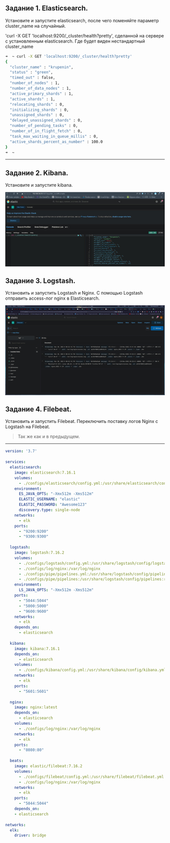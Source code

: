 
## Задание 1. Elasticsearch.

Установите и запустите elasticsearch, после чего поменяйте параметр cluster_name на случайный.

'curl -X GET 'localhost:9200/_cluster/health?pretty', сделанной на сервере с установленным elasticsearch. Где будет виден нестандартный cluster_name

```sh
➜  ~ curl -X GET 'localhost:9200/_cluster/health?pretty'
{
  "cluster_name" : "krupenin",
  "status" : "green",
  "timed_out" : false,
  "number_of_nodes" : 1,
  "number_of_data_nodes" : 1,
  "active_primary_shards" : 1,
  "active_shards" : 1,
  "relocating_shards" : 0,
  "initializing_shards" : 0,
  "unassigned_shards" : 0,
  "delayed_unassigned_shards" : 0,
  "number_of_pending_tasks" : 0,
  "number_of_in_flight_fetch" : 0,
  "task_max_waiting_in_queue_millis" : 0,
  "active_shards_percent_as_number" : 100.0
}
➜  ~
```
---
## Задание 2. Kibana.
Установите и запустите kibana.

![](https://github.com/NicholasKrupenin/netology_git/blob/main/Databases_and_their_types/img/kibana_1.jpg)

## Задание 3. Logstash.
Установить и запустить Logstash и Nginx. С помощью Logstash отправить access-лог nginx в Elasticsearch.

![](/Databases_and_their_types/img/nginx_2.jpg)

## Задание 4. Filebeat.
Установить и запустить Filebeat. Переключить поставку логов Nginx с Logstash на Filebeat.

> Так же как и в предыдущем.

---

```yml
version: '3.7'

services:
  elasticsearch:
    image: elasticsearch:7.16.1
    volumes:
      - ./configs/elasticsearch/config.yml:/usr/share/elasticsearch/config/elasticsearch.yml:ro
    environment:
      ES_JAVA_OPTS: "-Xmx512m -Xms512m"
      ELASTIC_USERNAME: "elastic"
      ELASTIC_PASSWORD: "Awesome123"
      discovery.type: single-node
    networks:
      - elk
    ports:
      - "9200:9200"
      - "9300:9300"

  logstash:
    image: logstash:7.16.2
    volumes:
      - ./configs/logstash/config.yml:/usr/share/logstash/config/logstash.yml:ro
      - ./configs/log/nginx:/var/log/nginx
      - ./configs/pipe/pipelines.yml:/usr/share/logstash/config/pipelines.yml:ro
      - ./configs/pipe/pipelines:/usr/share/logstash/config/pipelines:ro
    environment:
      LS_JAVA_OPTS: "-Xmx512m -Xms512m"
    ports:
      - "5044:5044"
      - "5000:5000"
      - "9600:9600"
    networks:
      - elk
    depends_on:
      - elasticsearch

  kibana:
    image: kibana:7.16.1
    depends_on:
      - elasticsearch
    volumes:
      - ./configs/kibana/config.yml:/usr/share/kibana/config/kibana.yml:ro
    networks:
      - elk
    ports:
      - "5601:5601"

  nginx:
    image: nginx:latest
    depends_on:
      - elasticsearch
    volumes:
      - ./configs/log/nginx:/var/log/nginx 
    networks:
      - elk
    ports:
      - "8080:80"

  beats:
    image: elastic/filebeat:7.16.2
    volumes:
      - ./configs/filebeat/config.yml:/usr/share/filebeat/filebeat.yml:ro
      - ./configs/log/nginx:/var/log/nginx
    networks:
      - elk
    ports:
      - "5044:5044"
    depends_on:
    - elasticsearch

networks:
  elk:
    driver: bridge
```
